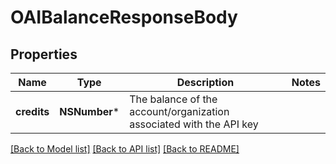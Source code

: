 # OAIBalanceResponseBody

## Properties
Name | Type | Description | Notes
------------ | ------------- | ------------- | -------------
**credits** | **NSNumber*** | The balance of the account/organization associated with the API key | 

[[Back to Model list]](../README.md#documentation-for-models) [[Back to API list]](../README.md#documentation-for-api-endpoints) [[Back to README]](../README.md)


